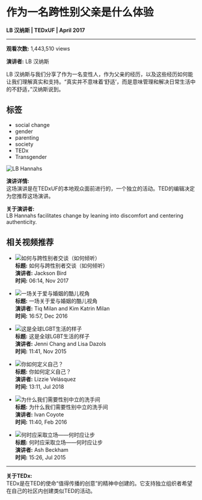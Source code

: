 # 作为一名跨性别父亲是什么体验

**LB 汉纳斯 | TEDxUF | April 2017**

---

**观看次数:** 1,443,510 views

**演讲者:** LB 汉纳斯

LB 汉纳斯与我们分享了作为一名变性人，作为父亲的经历，以及这些经历如何能让我们理解真实和支持。“真实并不意味着‘舒适’，而是意味管理和解决日常生活中的不舒适，”汉纳斯说到。

## 标签
- social change
- gender
- parenting
- society
- TEDx
- Transgender

![LB Hannahs](https://pi.tedcdn.com/r/pe.tedcdn.com/images/ted/9bfb9fdcfa4f9ccd34b2e13a6f4ceeb9116f6197_254x191.jpg?u%5Br%5D=2&u%5Bs%5D=0.5&u%5Ba%5D=0.8&u%5Bt%5D=0.03&quality=80&w=3840?w=3840&q=80)

**演讲详情:**  
这场演讲是在TEDxUF的本地观众面前进行的，一个独立的活动。TED的编辑决定为您推荐这场演讲。

**关于演讲者:**  
LB Hannahs facilitates change by leaning into discomfort and centering authenticity.

## 相关视频推荐
- ![如何与跨性别者交谈（如何倾听）](https://pi.tedcdn.com/r/talkstar-photos.s3.amazonaws.com/uploads/757d61e4-4717-4e0f-acb0-5ccad04d6a57/JacksonBird_2017S-embed.jpg?u%5Br%5D=2&u%5Bs%5D=0.5&u%5Ba%5D=0.8&u%5Bt%5D=0.03&quality=80&w=3840?w=3840&q=80)  
  **标题:** 如何与跨性别者交谈（如何倾听）  
  **演讲者:** Jackson Bird  
  **时间:** 06:14, Nov 2017

- ![一场关于爱与婚姻的酷儿视角](https://pi.tedcdn.com/r/talkstar-photos.s3.amazonaws.com/uploads/c1aeacd9-8aeb-4943-8909-8508e9644281/TiqMilanandKimMilan_2016W-embed.jpg?u%5Br%5D=2&u%5Bs%5D=0.5&u%5Ba%5D=0.8&u%5Bt%5D=0.03&quality=80&w=3840?w=3840&q=80)  
  **标题:** 一场关于爱与婚姻的酷儿视角  
  **演讲者:** Tiq Milan and Kim Katrin Milan  
  **时间:** 16:57, Dec 2016

- ![这是全球LGBT生活的样子](https://pi.tedcdn.com/r/talkstar-photos.s3.amazonaws.com/uploads/e9fb9831-db2d-4408-9757-b9e3ca2abf09/JenniChang_2015W-embed.jpg?u%5Br%5D=2&u%5Bs%5D=0.5&u%5Ba%5D=0.8&u%5Bt%5D=0.03&quality=80&w=3840?w=3840&q=80)  
  **标题:** 这是全球LGBT生活的样子  
  **演讲者:** Jenni Chang and Lisa Dazols  
  **时间:** 11:41, Nov 2015

- ![你如何定义自己？](https://pi.tedcdn.com/r/talkstar-photos.s3.amazonaws.com/uploads/00fcbf66-5c82-4dea-8fca-fc32bf576adc/lizzie.jpg?u%5Br%5D=2&u%5Bs%5D=0.5&u%5Ba%5D=0.8&u%5Bt%5D=0.03&quality=80&w=3840?w=3840&q=80)  
  **标题:** 你如何定义自己？  
  **演讲者:** Lizzie Velásquez  
  **时间:** 13:11, Jul 2018

- ![为什么我们需要性别中立的洗手间](https://pi.tedcdn.com/r/talkstar-photos.s3.amazonaws.com/uploads/5925cc77-ba1f-49c9-91fe-073f0c03b35c/IvanCoyote_2015X-embed.jpg?u%5Br%5D=2&u%5Bs%5D=0.5&u%5Ba%5D=0.8&u%5Bt%5D=0.03&quality=80&w=3840?w=3840&q=80)  
  **标题:** 为什么我们需要性别中立的洗手间  
  **演讲者:** Ivan Coyote  
  **时间:** 11:40, Feb 2016

- ![何时应采取立场——何时应让步](https://pi.tedcdn.com/r/pe.tedcdn.com/images/ted/8d86a35fc44170cf2d05de8a2517beed2bb97d47_2880x1620.jpg?u%5Br%5D=2&u%5Bs%5D=0.5&u%5Ba%5D=0.8&u%5Bt%5D=0.03&quality=80&w=3840?w=3840&q=80)  
  **标题:** 何时应采取立场——何时应让步  
  **演讲者:** Ash Beckham  
  **时间:** 15:26, Jul 2015

--- 

**关于TEDx:**  
TEDx是在TED的使命“值得传播的创意”的精神中创建的。它支持独立组织者希望在自己的社区内创建类似TED的活动。